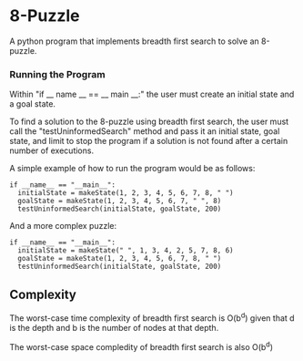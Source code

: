 # 8-Puzzle
A python program that implements breadth first search to solve an 8-puzzle. 

### Running the Program
Within "if __ name __ == __ main __:" the user must create an initial state and a goal state. 

To find a solution to the 8-puzzle using breadth first search, the user must call the "testUninformedSearch" method and pass it an initial state, goal state, and limit to stop the program if a solution is not found after a certain number of executions. 

A simple example of how to run the program would be as follows:
    
    if __name__ == "__main__":
      initialState = makeState(1, 2, 3, 4, 5, 6, 7, 8, " ")
      goalState = makeState(1, 2, 3, 4, 5, 6, 7, " ", 8)
      testUninformedSearch(initialState, goalState, 200)
    
And a more complex puzzle:     
   
    if __name__ == "__main__":
      initialState = makeState(" ", 1, 3, 4, 2, 5, 7, 8, 6)
      goalState = makeState(1, 2, 3, 4, 5, 6, 7, 8, " ")
      testUninformedSearch(initialState, goalState, 200)

## Complexity

The worst-case time complexity of breadth first search is O(b<sup>d</sup>) given that d is the depth and b is the number of nodes at that depth.

The worst-case space compledity of breadth first search is also O(b<sup>d</sup>)



